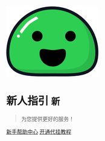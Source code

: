 ![logo](photo/icon.svg)

# 新人指引 <small>新</small>

> 为您提供更好的服务！


[新手帮助中心](https://github.com/docsifyjs/docsify/)
[开通代挂教程](#docsify)
